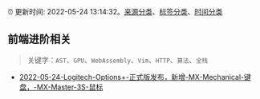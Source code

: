 :alarm_clock: 更新时间: 2022-05-24 13:14:32。[来源分类](../README.md)、[标签分类](../TAGS.md)、[时间分类](../TIMELINE.md)

## 前端进阶相关


> 关键字：`AST`、`GPU`、`WebAssembly`、`Vim`、`HTTP`、`算法`、`全栈`



- [2022-05-24-Logitech-Options+-正式版发布，新增-MX-Mechanical-键盘，-MX-Master-3S-鼠标](https://www.v2ex.com/t/855049) 